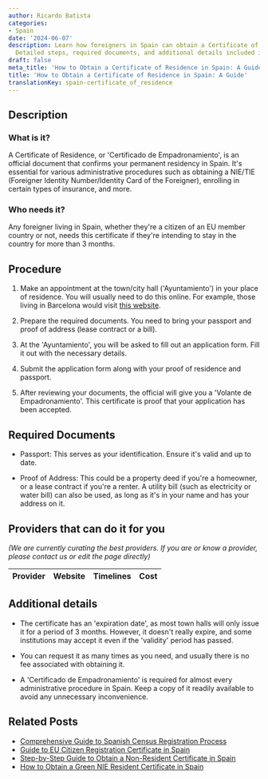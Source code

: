 ```yaml
---
author: Ricardo Batista
categories:
- Spain
date: '2024-06-07'
description: Learn how foreigners in Spain can obtain a Certificate of Residence.
  Detailed steps, required documents, and additional details included in the guide.
draft: false
meta_title: 'How to Obtain a Certificate of Residence in Spain: A Guide'
title: 'How to Obtain a Certificate of Residence in Spain: A Guide'
translationKey: spain-certificate_of_residence
---
```


## Description
### What is it?
A Certificate of Residence, or 'Certificado de Empadronamiento', is an official document that confirms your permanent residency in Spain. It's essential for various administrative procedures such as obtaining a NIE/TIE (Foreigner Identity Number/Identity Card of the Foreigner), enrolling in certain types of insurance, and more.

### Who needs it?
Any foreigner living in Spain, whether they're a citizen of an EU member country or not, needs this certificate if they're intending to stay in the country for more than 3 months.

## Procedure

1. Make an appointment at the town/city hall ('Ayuntamiento') in your place of residence. You will usually need to do this online. For example, those living in Barcelona would visit [this website](https://w30.bcn.cat/APPS/portaltramits/portal/channel/default.html?stpid=20010000721).

2. Prepare the required documents. You need to bring your passport and proof of address (lease contract or a bill).

3. At the 'Ayuntamiento', you will be asked to fill out an application form. Fill it out with the necessary details.

4. Submit the application form along with your proof of residence and passport.

5. After reviewing your documents, the official will give you a 'Volante de Empadronamiento'. This certificate is proof that your application has been accepted.

## Required Documents

- Passport: This serves as your identification. Ensure it's valid and up to date.

- Proof of Address: This could be a property deed if you're a homeowner, or a lease contract if you're a renter. A utility bill (such as electricity or water bill) can also be used, as long as it's in your name and has your address on it.

## Providers that can do it for you

_(We are currently curating the best providers. If you are or know a provider, please contact us or edit the page directly)_

| Provider        |     Website     |     Timelines    |       Cost      |
| :-------------: | :-------------: |  :-------------: | :-------------: |

## Additional details

- The certificate has an 'expiration date', as most town halls will only issue it for a period of 3 months. However, it doesn't really expire, and some institutions may accept it even if the 'validity' period has passed.

- You can request it as many times as you need, and usually there is no fee associated with obtaining it.

- A 'Certificado de Empadronamiento' is required for almost every administrative procedure in Spain. Keep a copy of it readily available to avoid any unnecessary inconvenience.

## Related Posts

- [Comprehensive Guide to Spanish Census Registration Process](https://tramitit.com/guides/spain/census_registration/)
- [Guide to EU Citizen Registration Certificate in Spain](https://tramitit.com/guides/spain/certificate_of_registration_of_eu_citizen/)
- [Step-by-Step Guide to Obtain a Non-Resident Certificate in Spain](https://tramitit.com/guides/spain/non-resident_certificate/)
- [How to Obtain a Green NIE Resident Certificate in Spain](https://tramitit.com/guides/spain/resident_certificate/)